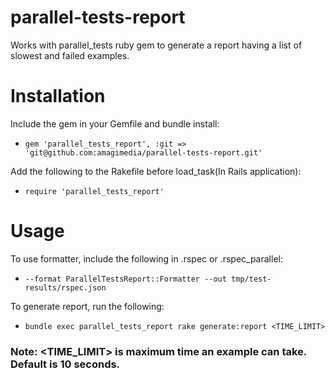 # parallel-tests-report
Works with parallel_tests ruby gem to generate a report having a list of slowest and failed examples.

# Installation
Include the gem in your Gemfile and bundle install:
 - `gem 'parallel_tests_report', :git => 'git@github.com:amagimedia/parallel-tests-report.git'`

Add the following to the Rakefile before load_task(In Rails application):
 - `require 'parallel_tests_report'`

# Usage
To use formatter, include the following in .rspec or .rspec_parallel:
 - `--format ParallelTestsReport::Formatter --out tmp/test-results/rspec.json`

To generate report, run the following:
 - `bundle exec parallel_tests_report rake generate:report <TIME_LIMIT>`
### Note: <TIME_LIMIT> is maximum time an example can take. Default is 10 seconds.
